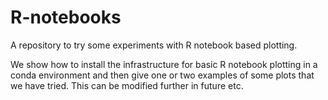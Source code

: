 # R-notebooks
A repository to try some experiments with R notebook based plotting.

We show how to install the infrastructure for basic R notebook plotting in a conda environment and then give one or two examples 
of some plots that we have tried. This can be modified further in future etc.
